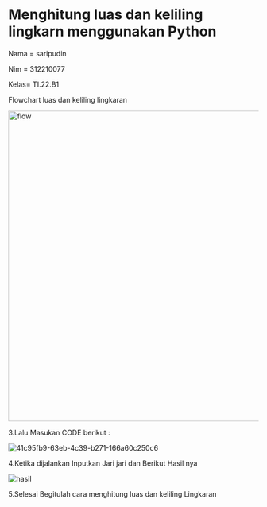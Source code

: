 # Menghitung luas dan keliling lingkarn menggunakan Python
Nama = saripudin

Nim  = 312210077 

Kelas= TI.22.B1

Flowchart luas dan keliling lingkaran

<img width="625" alt="flow" src="https://user-images.githubusercontent.com/115473865/198858069-df66d0b8-971f-4401-bdd2-c6563329243a.png">

3.Lalu Masukan CODE berikut :

![41c95fb9-63eb-4c39-b271-166a60c250c6](https://user-images.githubusercontent.com/115473865/198858137-3a19d798-60cb-428c-a56b-0be38d014891.jpg)

4.Ketika dijalankan Inputkan Jari jari dan Berikut Hasil nya

![hasil](https://user-images.githubusercontent.com/115473865/198858151-61281e75-0546-478d-b8fd-46e5b7a4972a.png)

5.Selesai Begitulah cara menghitung luas dan keliling Lingkaran
